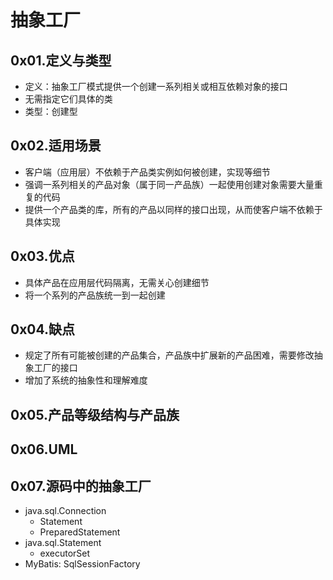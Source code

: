 # 抽象工厂

## 0x01.定义与类型

- 定义：抽象工厂模式提供一个创建一系列相关或相互依赖对象的接口
- 无需指定它们具体的类
- 类型：创建型

## 0x02.适用场景

- 客户端（应用层）不依赖于产品类实例如何被创建，实现等细节
- 强调一系列相关的产品对象（属于同一产品族）一起使用创建对象需要大量重复的代码
- 提供一个产品类的库，所有的产品以同样的接口出现，从而使客户端不依赖于具体实现

## 0x03.优点

- 具体产品在应用层代码隔离，无需关心创建细节
- 将一个系列的产品族统一到一起创建

## 0x04.缺点

- 规定了所有可能被创建的产品集合，产品族中扩展新的产品困难，需要修改抽象工厂的接口
- 增加了系统的抽象性和理解难度

## 0x05.产品等级结构与产品族

## 0x06.UML

## 0x07.源码中的抽象工厂

- java.sql.Connection
  - Statement
  - PreparedStatement
- java.sql.Statement
  - executorSet
- MyBatis: SqlSessionFactory